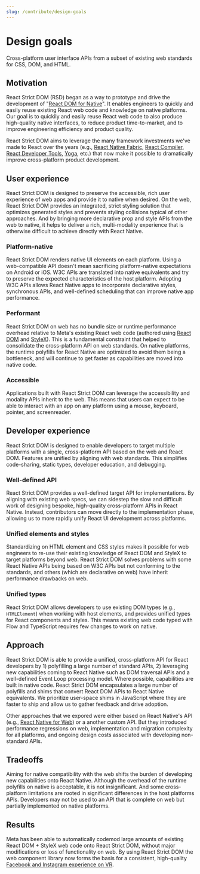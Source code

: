 ```yaml
---
slug: /contribute/design-goals
---
```


# Design goals

<p className="text-xl">Cross-platform user interface APIs from a subset of existing web standards for CSS, DOM, and HTML.</p>

## Motivation

React Strict DOM (RSD) began as a way to prototype and drive the development of "[React DOM for Native](https://github.com/react-native-community/discussions-and-proposals/pull/496)". It enables engineers to quickly and easily reuse existing React web code and knowledge on native platforms. Our goal is to quickily and easily reuse React web code to also produce high-quality native interfaces, to reduce product time-to-market, and to improve engineering efficiency and product quality.

React Strict DOM aims to leverage the many framework investments we've made to React over the years (e.g., [React Native Fabric](https://reactnative.dev/architecture/fabric-renderer), [React Compiler](https://react.dev/learn/react-compiler), [React Developer Tools](https://react.dev/learn/react-developer-tools), [Yoga](https://www.yogalayout.dev/), etc.) that now make it possible to dramatically improve cross-platform product development.

## User experience

React Strict DOM is designed to preserve the accessible, rich user experience of web apps and provide it to native when desired. On the web, React Strict DOM provides an integrated, strict styling solution that optimizes generated styles and prevents styling collisions typical of other approaches. And by bringing more declarative prop and style APIs from the web to native, it helps to deliver a rich, multi-modality experience that is otherwise difficult to achieve directly with React Native.

### Platform-native

React Strict DOM renders native UI elements on each platform. Using a web-compatible API doesn't mean sacrificing platform-native expectations on Android or iOS. W3C APIs are translated into native equivalents and try to preserve the expected characteristics of the host platform. Adopting W3C APIs allows React Native apps to incorporate declarative styles, synchronous APIs, and well-defined scheduling that can improve native app performance.

### Performant

React Strict DOM on web has no bundle size or runtime performance overhead relative to Meta's existing React web code (authored using [React DOM](https://react.dev/reference/react-dom) and [StyleX](https://stylexjs.com/)). This is a fundamental constraint that helped to consolidate the cross-platform API on web standards. On native platforms, the runtime polyfills for React Native are optimized to avoid them being a bottleneck, and will continue to get faster as capabilities are moved into native code.

### Accessible

Applications built with React Strict DOM can leverage the accessibility and modality APIs inherit to the web. This means that users can expect to be able to interact with an app on any platform using a mouse, keyboard, pointer, and screenreader.

## Developer experience

React Strict DOM is designed to enable developers to target multiple platforms with a single, cross-platform API based on the web and React DOM. Features are unified by aligning with web standards. This simplifies code-sharing, static types, developer education, and debugging.

### Well-defined API

React Strict DOM provides a well-defined target API for implementations. By aligning with existing web specs, we can sidestep the slow and difficult work of designing bespoke, high-quality cross-platform APIs in React Native. Instead, contributors can move directly to the implementation phase, allowing us to more rapidly unify React UI development across platforms.

### Unified elements and styles

Standardizing on HTML element and CSS styles makes it possible for web engineers to re-use their existing knowledge of React DOM and StyleX to target platforms beyond web. React Strict DOM solves problems with some React Native APIs being based on W3C APIs but not conforming to the standards, and others (which are declarative on web) have inherit performance drawbacks on web.

### Unified types

React Strict DOM allows developers to use existing DOM types (e.g., `HTMLElement`) when working with host elements, and provides unified types for React components and styles. This means existing web code typed with Flow and TypeScript requires few changes to work on native.

## Approach

React Strict DOM is able to provide a unified, cross-platform API for React developers by 1) polyfilling a large number of standard APIs, 2) leveraging new capabilities coming to React Native such as DOM traversal APIs and a well-defined Event Loop processing model. Where possible, capabilities are built in native code. React Strict DOM encapsulates a large number of polyfills and shims that convert React DOM APIs to React Native equivalents. We prioritize user-space shims in JavaScript where they are faster to ship and allow us to gather feedback and drive adoption.

Other approaches that we expored were either based on React Native's API (e.g., [React Native for Web](https://necolas.github.io/react-native-web/)) or a another custom API. But they introduced performance regressions on web, implementation and migration complexity for all platforms, and ongoing design costs associated with developing non-standard APIs.

## Tradeoffs

Aiming for native compatibility with the web shifts the burden of developing new capabilities onto React Native. Although the overhead of the runtime polyfills on native is acceptable, it is not insignificant. And some cross-platform limitations are rooted in significant differences in the host platforms APIs. Developers may not be used to an API that is complete on web but partially implemented on native platforms.

## Results

Meta has been able to automatically codemod large amounts of existing React DOM + StyleX web code onto React Strict DOM, without major modifications or loss of functionality on web. By using React Strict DOM the web component library now forms the basis for a consistent, high-quality [Facebook and Instagram experience on VR](https://engineering.fb.com/2024/10/02/android/react-at-meta-connect-2024/).
